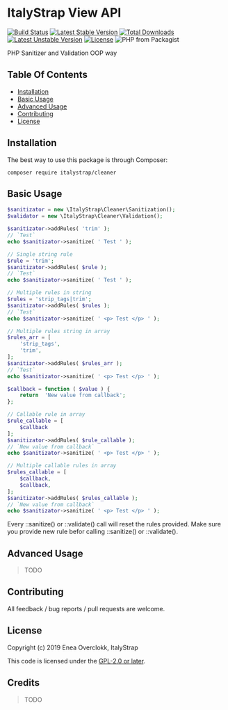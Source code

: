 # ItalyStrap View API

[![Build Status](https://travis-ci.org/ItalyStrap/cleaner.svg?branch=master)](https://travis-ci.org/ItalyStrap/cleaner)
[![Latest Stable Version](https://img.shields.io/packagist/v/italystrap/cleaner.svg)](https://packagist.org/packages/italystrap/cleaner)
[![Total Downloads](https://img.shields.io/packagist/dt/italystrap/cleaner.svg)](https://packagist.org/packages/italystrap/cleaner)
[![Latest Unstable Version](https://img.shields.io/packagist/vpre/italystrap/cleaner.svg)](https://packagist.org/packages/italystrap/cleaner)
[![License](https://img.shields.io/packagist/l/italystrap/cleaner.svg)](https://packagist.org/packages/italystrap/cleaner)
![PHP from Packagist](https://img.shields.io/packagist/php-v/italystrap/cleaner)

PHP Sanitizer and Validation OOP way

## Table Of Contents

* [Installation](#installation)
* [Basic Usage](#basic-usage)
* [Advanced Usage](#advanced-usage)
* [Contributing](#contributing)
* [License](#license)

## Installation

The best way to use this package is through Composer:

```CMD
composer require italystrap/cleaner
```

## Basic Usage

```php
$sanitizator = new \ItalyStrap\Cleaner\Sanitization();
$validator = new \ItalyStrap\Cleaner\Validation();

$sanitizator->addRules( 'trim' );
// `Test`
echo $sanitizator->sanitize( ' Test ' );

// Single string rule
$rule = 'trim';
$sanitizator->addRules( $rule );
// `Test`
echo $sanitizator->sanitize( ' Test ' );

// Multiple rules in string
$rules = 'strip_tags|trim';
$sanitizator->addRules( $rules );
// `Test`
echo $sanitizator->sanitize( ' <p> Test </p> ' );

// Multiple rules string in array
$rules_arr = [
	'strip_tags',
	'trim',
];
$sanitizator->addRules( $rules_arr );
// `Test`
echo $sanitizator->sanitize( ' <p> Test </p> ' );

$callback = function ( $value ) {
	return  'New value from callback';
};

// Callable rule in array
$rule_callable = [
	$callback
];
$sanitizator->addRules( $rule_callable );
// `New value from callback`
echo $sanitizator->sanitize( ' <p> Test </p> ' );

// Multiple callable rules in array
$rules_callable = [
	$callback,
	$callback,
];
$sanitizator->addRules( $rules_callable );
// `New value from callback`
echo $sanitizator->sanitize( ' <p> Test </p> ' );
```
Every ::sanitize() or ::validate() call will reset the rules provided.
Make sure you provide new rule befor calling ::sanitize() or ::validate().

## Advanced Usage

> TODO

## Contributing

All feedback / bug reports / pull requests are welcome.

## License

Copyright (c) 2019 Enea Overclokk, ItalyStrap

This code is licensed under the [GPL-2.0 or later](https://www.gnu.org/licenses/old-licenses/gpl-2.0.html).

## Credits

> TODO